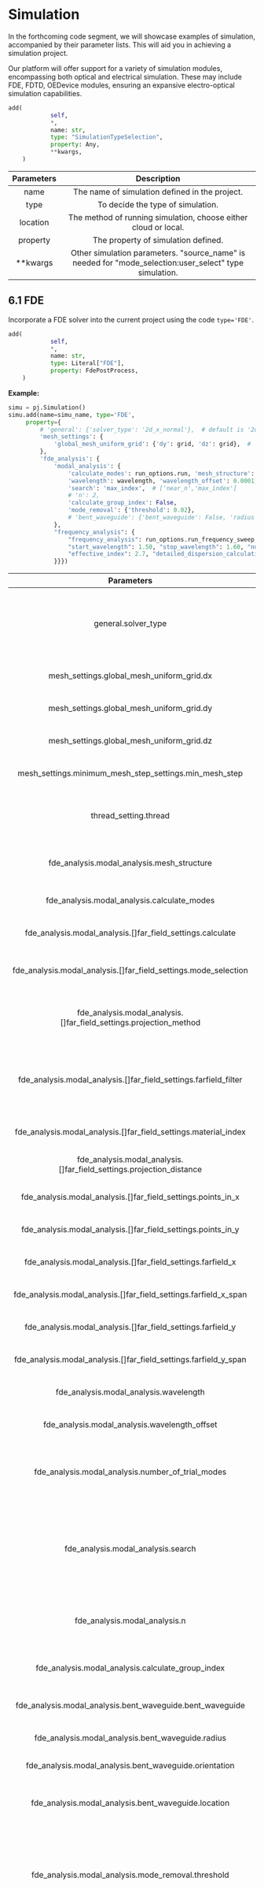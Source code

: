 # Simulation

In the forthcoming code segment, we will showcase examples of simulation, accompanied by their parameter lists. This will aid you in achieving a simulation project.

Our platform will offer support for a variety of simulation modules, encompassing both optical and electrical simulation. These may include FDE, FDTD, OEDevice modules, ensuring an expansive electro-optical simulation capabilities.


```python
add(
            self,
            *,
            name: str,
            type: "SimulationTypeSelection",
            property: Any,
            **kwargs,
    )
```

| Parameters |                         Description                          |
| :--------: | :----------------------------------------------------------: |
|    name    |                       The name of simulation defined in the project.                       |
|    type    |                       To decide the type of simulation.                       |
|  location  |   The method of running simulation, choose either cloud or local.   |
|  property  |                     The property of simulation defined.                    |
|   **kwargs   | Other simulation parameters. "source_name" is needed for "mode_selection:user_select" type simulation. |

## 6.1 FDE

Incorporate a FDE solver into the current project using the code `type='FDE'`.

```python
add(
            self,
            *,
            name: str,
            type: Literal["FDE"],
            property: FdePostProcess,
    )
```

**Example:**

```python
simu = pj.Simulation()
simu.add(name=simu_name, type='FDE',
     property={
         # 'general': {'solver_type': '2d_x_normal'},  # default is '2d_x_normal' ['2d_x_normal','2d_y_normal','2d_z_normal']
         'mesh_settings': {
             'global_mesh_uniform_grid': {'dy': grid, 'dz': grid},  # 'minimum_mesh_step_settings': {'min_mesh_step': 1.0e-4}
         },
         'fde_analysis': {
             'modal_analysis': {
                 'calculate_modes': run_options.run, 'mesh_structure': True,
                 'wavelength': wavelength, 'wavelength_offset': 0.0001, 'number_of_trial_modes': number_of_trial_modes,
                 'search': 'max_index',  # ['near_n','max_index']
                 # 'n': 2,
                 'calculate_group_index': False,
                 'mode_removal': {'threshold': 0.02},
                 # 'bent_waveguide': {'bent_waveguide': False, 'radius': 1, 'orientation': 0, 'location': 'simulation_center'}
             },
             "frequency_analysis": {
                 "frequency_analysis": run_options.run_frequency_sweep,
                 "start_wavelength": 1.50, "stop_wavelength": 1.60, "number_of_points": 3,
                 "effective_index": 2.7, "detailed_dispersion_calculation": False
             }}})
```

|                          Parameters                          |      Default      |  Type   |                            Notes                             |
| :----------------------------------------------------------: | :---------------: | :-----: | :----------------------------------------------------------: |
|                     general.solver_type                      |    2d_x_normal    | string  | To decide the type of simulation. Selections are ['2d_x_normal', '2d_y_normal', '2d_z_normal', 'x', 'y', 'z']. |
|          mesh_settings.global_mesh_uniform_grid.dx           |       0.02        |  float  |    The global mesh step in the x direction.         |
|          mesh_settings.global_mesh_uniform_grid.dy           |       0.02        |  float  |    The global mesh step in the y direction.                                                           |
|          mesh_settings.global_mesh_uniform_grid.dz           |       0.02        |  float  |     The global mesh step in the z direction.                         |
|    mesh_settings.minimum_mesh_step_settings.min_mesh_step    |      0.0001       |  float  |    The minimum mesh step in the simulation ragion.                    |
|                    thread_setting.thread                     |         4         | integer |            Determine the number of cores required to run the simulation on the local computer.             |
|          fde_analysis.modal_analysis.mesh_structure          |       false       |  bool   |     Confirm whether to generate a refractive index diagram for the structure.   |
|         fde_analysis.modal_analysis.calculate_modes          |       false       |  bool   |            Determine whether to calculate the modes.          |
|  fde_analysis.modal_analysis.[]far_field_settings.calculate  |       true        |  bool   |       Determine whether to calculate the far field.    |
| fde_analysis.modal_analysis.[]far_field_settings.mode_selection |     -         | integer |         Select the mode for which far-field calculation is needed.                 |
| fde_analysis.modal_analysis.[]far_field_settings.projection_method |      planar       | string  |                  Specify the projection type for calculating the far-field.Selections are ['planar'].                  |
| fde_analysis.modal_analysis.[]far_field_settings.farfield_filter |         0         |  float  |      Configure this parameter to filter near field data for eliminating high frequency ripples in the results. Its value ranging from 0 to 1.                                                        |
| fde_analysis.modal_analysis.[]far_field_settings.material_index |        1.4        |  float  |    Set the material refractive index for projection.            |
| fde_analysis.modal_analysis.[]far_field_settings.projection_distance |      4430.65      |  float  |  The distance for far-field projection calculation.                         |
| fde_analysis.modal_analysis.[]far_field_settings.points_in_x |        50         |  float  |          In x direction, the number of points in the far field.               |
| fde_analysis.modal_analysis.[]far_field_settings.points_in_y |        50         |  float  |          In y direction, the number of points in the far field.                                                     |
| fde_analysis.modal_analysis.[]far_field_settings.farfield_x  |         0         |  float  |          In x direction, the position of far field center point.            |
| fde_analysis.modal_analysis.[]far_field_settings.farfield_x_span |      26.1834      |  float  |            In x direction, the span of far field range.             |
| fde_analysis.modal_analysis.[]far_field_settings.farfield_y  |         0         |  float  |             In y direction, the position of far field center point.    |
| fde_analysis.modal_analysis.[]far_field_settings.farfield_y_span |      18.1231      |  float  |              In y direction, the span of far field range.     |
|            fde_analysis.modal_analysis.wavelength            |       1.55        |  float  |               The mode wavelength for FDE calculation.              |
|        fde_analysis.modal_analysis.wavelength_offset         |       0.002       |  float  |                The mode wavelength offset for FDE calculation.                                              |
|      fde_analysis.modal_analysis.number_of_trial_modes       |         5         | integer |           When calculating modes, determine the calculated number of modes around the refractive index.                |
|              fde_analysis.modal_analysis.search              |     max_index     | string  |           Calculate the mode based on the maximum refractive index or user defined refractive index in the structure. Selections are ['near_n', 'max_index'].            |
|                fde_analysis.modal_analysis.n                 |         1         |  float  |     Under the 'near_n' condition, use this value of refractive index to search the source mode.                                        |
|      fde_analysis.modal_analysis.calculate_group_index       |       false       |  bool   |    Determine whether to calculate the group refractive index.          |
|  fde_analysis.modal_analysis.bent_waveguide.bent_waveguide   |       false       |  bool   |        Select whether to calculate modes in bent waveguides.                     |
|      fde_analysis.modal_analysis.bent_waveguide.radius       |        0.0        |  float  |  Set the waveguide radius for bent waveguides.              |
|    fde_analysis.modal_analysis.bent_waveguide.orientation    |        0.0        |  float  |            The bent direction of the waveguide.               |
|     fde_analysis.modal_analysis.bent_waveguide.location      | simulation_center | string  |            Set the bent center position of bent waveguides. Selections are ['simulation_center'].             |
|      fde_analysis.modal_analysis.mode_removal.threshold      |        -        |  float  |     Screen the FDTD port source according to the energy arriving at the boundary to ensure the accuracy of the calculated transmission FDTD port mode.                       |
|      fde_analysis.frequency_analysis.frequency_analysis      |       false       |  bool   |      Determine whether to invoke frequency analysis.                      |
|       fde_analysis.frequency_analysis.start_wavelength       |      -      |  float  |          Set the start frequency of the frequency analysis.                 |
|       fde_analysis.frequency_analysis.stop_wavelength        |      -     |  float  |          Set the stop frequency of the frequency analysis.                         |
|       fde_analysis.frequency_analysis.number_of_points       |        10         | integer |         Set the number of points in the frequency analysis             |
|       fde_analysis.frequency_analysis.effective_index        |        1.0        |  float  |            To search the mode near this refractive index.                        |
| fde_analysis.frequency_analysis.detailed_dispersion_calculation |       false       |  bool   |      Determine whether to calculate the dispersion of structure.                                 |



### 6.1.1 Mode selection

For quick previewing structure index or getting convinent mode calculation, we integrate a FDE mode selection into the FDTD simulation project.

```python
add(
            self,
            *,
            name: str,
            simulation_name: str,
            source_name: str = "",
            cell_group_index: int = 0,
            type: Literal["mode_selection:user_select"],
            property: ModeSelectionUserSelectPostProcess,
    )
```

**Example:**

```python
simu = pj.Simulation()
simu.add(name=simu_name+'_cal_mode', simulation_name=simu_name, source_name='source', type='mode_selection:user_select',
                 property={'modal_analysis': {'calculate_modes': True, 'mesh_structure': True,
                                              'wavelength': wavelength, 'number_of_trial_modes': 20, 'search': 'max_index', 'calculate_group_index': True
                                              }})
        src_res = simu[f'{simu_name}_cal_mode'].run()
        src_res.extract(data='calculate_modes', savepath=f'{plot_path}{kL[2]}_Preview_SourceMode',
                        attribute='E', mode=0, real=True, imag=True, **export_options, show=False)
```

|                     Parameters                     |      Default      |  Type   |                  Notes                  |
| :------------------------------------------------: | :---------------: | :-----: | :-------------------------------------: |
|           modal_analysis.mesh_structure            |       false       |  bool   |      Confirm whether to generate a refractive index diagram for the structure.       |
|           modal_analysis.calculate_modes           |       false       |  bool   |      Confirm whether to calculate the mode for the structure.                                   |
|             modal_analysis.wavelength              |       1.55        |  float  |     The mode wavelength for FDE calculation.          |
|          modal_analysis.wavelength_offset          |       0.002       |  float  |        The mode wavelength offset for FDE calculation.         |
|        modal_analysis.number_of_trial_modes        |        20         | integer |     When calculating modes, determine the calculated number of modes around the refractive index.        |
|               modal_analysis.search                |     max_index     | string  | Calculate the mode based on the maximum refractive index or user defined refractive index in the structure. Selections are ['near_n', 'max_index']. |
|                  modal_analysis.n                  |         1         |  float  |     Under the 'near_n' condition, use this value of refractive index to search the source mode.     |
|        modal_analysis.calculate_group_index        |       false       |  bool   |  Determine whether to calculate the group refractive index.               |
|    modal_analysis.bent_waveguide.bent_waveguide    |       false       |  bool   |       Select whether to calculate modes in bent waveguides.                |
|        modal_analysis.bent_waveguide.radius        |        1.0        |  float  |       Set the waveguide radius for bent waveguides.                  |
|     modal_analysis.bent_waveguide.orientation      |        0.0        |  float  | The bent direction of the waveguide.                 |
|       modal_analysis.bent_waveguide.location       | simulation_center | string  |  Set the bent center position of bent waveguides. Selections are ['simulation_center'].  |
|       modal_analysis.mode_removal.threshold        |        -         |  float  |      Screen the FDTD port source according to the energy arriving at the boundary to ensure the accuracy of the calculated transmission FDTD port mode.       |
|       frequency_analysis.frequency_analysis        |       false       |  bool   |    Determine whether to invoke frequency analysis.              |
|        frequency_analysis.start_wavelength         |       1.55        |  float  |      Set the start frequency of the frequency analysis.            |
|         frequency_analysis.stop_wavelength         |      1.49896      |  float  | Set the stop frequency of the frequency analysis.              |
|        frequency_analysis.number_of_points         |        10         | integer |        Set the number of points in the frequency analysis               |
|         frequency_analysis.effective_index         |        1.0        |  float  |       To search the mode near this refractive index.                  |
| frequency_analysis.detailed_dispersion_calculation |       false       |  bool   |          Determine whether to calculate the dispersion of structure.      |



### 6.1.2 Beam overlap

Calculating beam overlap involves a two-step process within the FDE module.

Firstly, it's necessary to acquire the FDE beam results and  extract the relevant data.

```python
run_fde_beam_and_extract(self, *, property, export_csv=False, show=False, savepath="")
```

| **Parameters** |                 Description                  |
| :------------: | :------------------------------------------: |
|    property    |               Set the property of beam to calculate overlap.              |
|   export_csv   |    Whether to save a file as csv format, defaults to False.     |
|      show      |    Whether to show figure or not, defaults as False     |
|    savepath    | The save path of heatmap and csv. |

Subsequently, we can execute the FDE overlap function and extract the result.

```python
run_fde_overlap_and_extract(self, *, property, savepath="a", export_csv=False)
```

| **Parameters** |               Description                |
| :------------: | :--------------------------------------: |
|    property    |             Set the property of overlap calculation.     |
|    savepath    |    Save path of csv, defaults to "a".                    |
|   export_csv   | Whether to export csv, defaults to False.                |

**Example:**

```python
beam_res = simu[simu_name].run_fde_beam_and_extract(
                property={
                    "define_gaussian_beam_by": "waist_size_and_position", # [waist_size_and_position,beam_size_and_divergence],
                    "waist_radius": 10, "distance_from_waist": 0, "refractive_index": 1,
                    "theta": 0, "phi": 0, "polarization_angle": 0,
                    "sample_span": 10, "sample_resolution": 200},
                savepath=plot_path + 'beam_heatmap')
            overlap_res = simu[simu_name].run_fde_overlap_and_extract(
                property={"add_global_mode": {"task_path": beam_res.task_path, "mode": 0}, "mode": 0, "optimize_position": True},
                export_csv=True,
                savepath=plot_path + 'overlap')
```



### 6.1.3 Bent Waveguide FDE simulation

Calculating the mode of a bent waveguide within the FDE module.

```python
simu = pj.Simulation()
    simu.add(name=simu_name, type='FDE',
             property={'general': {'solver_type': '2d_x_normal'},
                       'mesh_settings': {'global_mesh_uniform_grid': {'dy': grid, 'dz': grid}},
                       'fde_analysis': {
                           'modal_analysis': {
                               'calculate_modes': run_options.run, 'mesh_structure': True,
                               'wavelength': wavelength, 'wavelength_offset': 0.0001, 'number_of_trial_modes': number_of_trial_modes, 'calculate_group_index': True,
                               'bent_waveguide': {'bent_waveguide': True, 'radius': 5.25, 'orientation': 0, 'location': 'simulation_center'}}}})
```



### 6.1.4 Far field

To compute the far-field pattern within the FDE module.

```python
simu = pj.Simulation()
simu.add(name=simu_name, type='FDE',
         property={'general': {'solver_type': '2d_z_normal'},
                   'mesh_settings': {'global_mesh_uniform_grid': {'dx': grid, 'dy': grid}},
                   'fde_analysis': {
                       'modal_analysis': {
                           'calculate_modes': run_options.run, 'mesh_structure': True,
                           'wavelength': wavelength, 'wavelength_offset': 0.0001, 'number_of_trial_modes': number_of_trial_modes,
                           'far_field_settings': [{'calculate': run_options.run_far_field, 'mode_selection': 0, 'material_index': 3.7, 'farfield_filter': 0,
                                                   'projection_distance': 8000, 'points_in_x': 50, 'points_in_y': 50,
                                                   'farfield_x_span': 40, 'farfield_y_span': 40, 'farfield_x': 0, 'farfield_y': 0}]}}})
```



## 6.2 EME

Incorporate an EME solver into the current project using the code `type='EME'`.

```python
add(
            self,
            *,
            name: str,
            type: Literal["EME"],
            property: EmePostProcess,
    )
```

**Example:**

```python
simu = pj.Simulation()
simu.add(name=simu_name, type="EME",
         property={"general": {"wavelength": wavelength, "use_wavelength_sweep": True},
                   "eme_setup": {
                       "cell_geometry": {
                           "energy_conservation": "make_passive",  # ["none","make_passive"]
                           "cell_group_definition": [
                               {"span": 2, "cell_number": 1, "number_of_modes": number_of_modes, "sc": "none"},
                               {"span": 1, "cell_number": 1, "number_of_modes": number_of_modes, "sc": "none"},
                               {"span": 200, "cell_number": 30, "number_of_modes": number_of_modes, "sc": "sub_cell"},
                               {"span": 3, "cell_number": 1, "number_of_modes": number_of_modes, "sc": "none"}]}},
                   "transverse_mesh_setting": {"global_mesh_uniform_grid": {"dy": grid, "dz": grid}},
                   "eme_analysis": {
                       "eme_propagate": run_options.run,
                       "propagation_sweep": {"propagation_sweep": run_options.run_length_sweep,
                                             "parameter": "group_span_3", "start": 50, "stop": 250, "number_of_points": 5},
                       "select_source": {"phase": 0, "select_mode": "TE"}}})
```

|                          Parameters                          |   Default    |  Type   |                   Notes                    |
| :----------------------------------------------------------: | :----------: | :-----: | :----------------------------------------: |
|                      general.wavelength                      |        -      |  float  |            Specify the wavelength for EME simulation.                          |
|                  general.wavelength_offset                   |    0.002     |  float  |       Set the offset of wavelength in EME simulation.               |
|                 general.use_wavelength_sweep                 |    false     |  bool   |      Confirm whether to invoke wavelength sweep.                 |
|         eme_setup.cell_geometry.energy_conservation          | make_passive | string  |  Set the type of energy conservation when calculating the S matrix. Selections are ['none', 'make_passive'].  |
|            eme_setup.cell_geometry.display_cells             |    false     |  bool   |    Confirm whether to generate a preview of the EME cell when generating a structure preview.   |
|            eme_setup.cell_geometry.display_groups            |    false     |  bool   |      Confirm whether to generate a preview of the EME cell groups when generating a structure preview.                 |
|     eme_setup.cell_geometry.[]cell_group_definition.span     |     -      |  float  |        Set the span of the cell group in EME simulation.                  |
| eme_setup.cell_geometry.[]cell_group_definition.cell_number  |      -        | integer |     Set the number of the cell in EME simulation.                   |
| eme_setup.cell_geometry.[]cell_group_definition.number_of_modes |       -       | integer |      Set the number of the modes calculated in EME simulation.               |
|      eme_setup.cell_geometry.[]cell_group_definition.sc      |     none     | string  | Set the subcell method in EME simulation. Selections are ['none', 'sub_cell', 'sc']. |
|    eme_setup.cell_geometry.[]cell_group_definition.search    |  max_index   | string  |   Calculate the modes based on the maximum refractive index or user defined refractive index in the EME simulation. Selections are ['near_n', 'max_index'].   |
|      eme_setup.cell_geometry.[]cell_group_definition.n       |     1.0      |  float  |          Under the 'near_n' condition, use this value of refractive index to search the modes in EME simulation.            |
|     transverse_mesh_setting.global_mesh_uniform_grid.dx      |     0.02     |  float  |         Set the global mesh grid of EME simulation region in x coordinate.               |
|     transverse_mesh_setting.global_mesh_uniform_grid.dy      |     0.02     |  float  |      Set the global mesh grid of EME simulation region in y coordinate.                      |
|     transverse_mesh_setting.global_mesh_uniform_grid.dz      |     0.02     |  float  |   Set the global mesh grid of EME simulation region in z coordinate.                 |
| transverse_mesh_setting.minimum_mesh_step_settings.min_mesh_step |    0.0001    |  float  |   Set the minimum mesh step in EME simulation.           |
|            advanced.eme_settings.max_stored_modes            |     1000     | integer |    The maximum number of modes for EME simulation in each cell.              |
|                    thread_settings.thread                    |      4       | integer |    Determine the number of cores required to run the simulation on the local computer.              |
|                  eme_analysis.eme_propagate                  |    false     |  bool   |      Determine whether to calculate the propogation fields and the s matrix.                                 |
|             eme_analysis.periodicity.periodicity             |    false     |  bool   |     Specify whether to use periodicity to simplify  structure in the EME simulation.                |
| eme_analysis.periodicity.[]periodic_group_definition.start_cell_group |   -         | integer |         Set the start cell number for periodic structure.                   |
| eme_analysis.periodicity.[]periodic_group_definition.end_cell_group |      -      | integer |       Set the end cell number for periodic structure.                |
| eme_analysis.periodicity.[]periodic_group_definition.periods |      -      | integer |      Set the repetition number of cells in the periodic structure.                    |
|       eme_analysis.propagation_sweep.propagation_sweep       |    false     |  bool   |   Determine whether to sweep the length of structure for propagating in EME simulation.             |
|           eme_analysis.propagation_sweep.parameter           | group_span_1 | string  |   Select the cell group corresponding to the structure for which propagation sweep is needed.                 |
|             eme_analysis.propagation_sweep.start             |      0       |  float  |         Set the starting length of the structure for propagation sweep.                  |
|             eme_analysis.propagation_sweep.stop              |      1       |  float  |   Set the stopping length of the structure for propagation sweep.                     |
|       eme_analysis.propagation_sweep.number_of_points        |      3       | integer |           Set the number of points for propagation sweep.                    |
|        eme_analysis.wavelength_sweep.wavelength_sweep        |    false     |  bool   |             Decide whether to sweep the wavelength in EME simulaiton.                    |
|             eme_analysis.wavelength_sweep.start              |     1.5      |  float  |     Set the starting wavelength in EME simulaiton.                           |
|              eme_analysis.wavelength_sweep.stop              |     1.6      |  float  |  Set the stopping wavelength in EME simulaiton.                   |
|  eme_analysis.wavelength_sweep.number_of_wavelength_points   |      3       | integer |    Set the number of points in wavelength range.           |
|               eme_analysis.select_source.phase               |      0       |  float  |           Set  the phase of selected source in EME simulation.                     |
|            eme_analysis.select_source.select_mode            |      -        |     string    |           Set the type of mode propagating in the EME simulation.                  |



### 6.2.1 EME CellGroup Custom Setting

This section provides guidance on configuring a customized EME cell group according to your specifications.

```python
simu = pj.Simulation()
simu.add(name=simu_name, type="EME",
         property={"general": {"wavelength": wavelength, "use_wavelength_sweep": True},
                   "eme_setup": {"cell_geometry": {
                       "energy_conservation": "make_passive",
                       "cell_group_definition": [
                           {"span": 2.5, "cell_number": cell_number, "number_of_modes": 30, "sc": sc_method, "search": "max_index"},
                           {"span": 5.2, "cell_number": cell_number, "number_of_modes": 50, "sc": sc_method, "search": "max_index", "n": 1.5},
                           {"span": 2.5, "cell_number": cell_number, "number_of_modes": 30, "sc": sc_method, "search": "max_index"}]}},
                   "transverse_mesh_setting": {"global_mesh_uniform_grid": {"dy": grid, "dz": grid}},
                   "eme_analysis": {
                       "eme_propagate": run_options.run,
                       "propagation_sweep": {"propagation_sweep": run_options.run_length_sweep,
                                             "parameter": "group_span_2", "start": 41, "stop": 61, "number_of_points": 11},
                       "wavelength_sweep": {"wavelength_sweep": run_options.run_wavelength_sweep,
                                            "start": wavelength - 0.05, "stop": wavelength + 0.05, "number_of_wavelength_points": 11},
                       "select_source": {"phase": 0, "select_mode": "TE"}}})
```



### 6.2.2 EME Periodic Structure

This section can guide you in configuring an EME periodic structure.

```python
simu = pj.Simulation()
simu.add(name=simu_name, type='EME',
         property={
             'general': {'wavelength': wavelength},
             'eme_setup': {'cell_geometry': {
                 'cell_group_definition': [
                     {'span': EME_marg, 'cell_number': 1, 'number_of_modes': 10, 'sc': 'none'},
                     {'span': wb, 'cell_number': 1, 'number_of_modes': 10, 'sc': 'none'},
                     {'span': ws, 'cell_number': 1, 'number_of_modes': 10, 'sc': 'none'},
                     {'span': EME_marg, 'cell_number': 1, 'number_of_modes': 10, 'sc': 'none'}]}},
             'transverse_mesh_setting': {'global_mesh_uniform_grid': {'dx':grid, 'dy': grid, 'dz': grid} },
             'eme_analysis': {
                 'eme_propagate': run_options.run,
                 'periodicity': {'periodicity': True,
                                 'periodic_group_definition': [{'start_cell_group': 1, 'end_cell_group': 2, 'periods': grating_periods}]}
             }})
```









## 6.3 FDTD

Incorporate an FDTD solver into the current project using the code `type='FDTD'`.

```python
add(
            self,
            *,
            name: str,
            type: Literal["FDTD"],
            property: FdtdPostProcess,
    ) 
```

**Example:**

```python
simu = pj.Simulation()
simu.add(name=simu_name, type='FDTD',
     property={'general': {'simulation_time': 10000, },
               'mesh_settings': {'mesh_type': 'auto_non_uniform',
                                 'mesh_accuracy': {'cells_per_wavelength': grids_per_lambda},
                                 'minimum_mesh_step_settings': {'min_mesh_step': 1e-4}},
               # 'advanced_options': {'auto_shutoff': {'auto_shutoff_min': 1.00e-4, 'down_sample_time': 200}},
               # 'thread_setting': {'thread': 4}
               })
```

|                          Parameters                          |     Default      |  Type   |                      Notes                      |
| :----------------------------------------------------------: | :--------------: | :-----: | :---------------------------------------------: |
|                      general.dimension                       |        3d        | string  |             Determine the dimension type of the FDTD simulation. Selections are ['3d'].              |
|           general.using_optical_path_estimate_time           |      false       |  bool   |     Choose whether to use the time evaluated by system running the FDTD simulation.                 |
|                   general.simulation_time                    |       1000       | integer |      Set the simulation time in FDTD simulation.                       |
|                   mesh_settings.mesh_type                    | auto_non_uniform | string  | Decide the type of mesh in FDTD simulation. Selections are ['auto_non_uniform', 'uniform']. |
|       mesh_settings.mesh_accuracy.cells_per_wavelength       |        15        | integer |      Under the 'auto_non_uniform' condition, this parameter helps to set the mesh accuarcy by using cell number in per wavelength.               |
|             mesh_settings.mesh_step_settings.dx              |       0.1        |  float  |   Under the 'uniform' condition, this parameter helps to set the mesh accuarcy by using cell length in x coordinent.                                               |
|             mesh_settings.mesh_step_settings.dy              |       0.1        |  float  |     Under the 'uniform' condition, this parameter helps to set the mesh accuarcy by using cell length in y coordinent.                                             |
|             mesh_settings.mesh_step_settings.dz              |       0.1        |  float  |             Under the 'uniform' condition, this parameter helps to set the mesh accuarcy by using cell length in z coordinent.                                     |
|    mesh_settings.minimum_mesh_step_settings.min_mesh_step    |      0.0001      |  float  |      Under the 'auto_non_uniform' condition, this parameter helps to set the minimum mesh step.                          |
|       advanced_options.auto_shutoff.use_early_shutoff        |       true       |  bool   |         Decide whether to use early shutoff.                                        |
|        advanced_options.auto_shutoff.auto_shutoff_min        |      1.0e-4      |  float  |  Control the simulation shutoff based on the ratio of energy to the maximum input energy. |
|        advanced_options.auto_shutoff.down_sample_time        |       100        |  float  |    Inspect the auto shutoff conditions every down sample time.                    |
| advanced_options.live_slice_filed_display_settings.show_field |      false       |  bool   |         Decide whether to gennerate the electric intensity filed image for the results.                  |
| advanced_options.live_slice_filed_display_settings.select_field_section |   2d_z_normal    | string  | Decide the type of the field image. Selections are ['2d_y_normal', '2d_z_normal'].  |
| advanced_options.live_slice_filed_display_settings.select_component |        ex        | string  |       Decide the field component to show in the image. Selections are ['ex', 'ey', 'ez'].        |
| advanced_options.live_slice_filed_display_settings.time_interval |       200        |  float  |   Set the time interval for displaying image.          |
| advanced_options.live_slice_filed_display_settings.position  |        0         |  float  |     Set the center position of the field image.                     |
|                    thread_setting.thread                     |     4      |     integer    |    Determine the number of cores required to run the simulation on the local computer.                      |



### 6.3.1 Far field

This section can assist you in computing the far-field pattern within the FDTD module.

```python
fdtd_res = simu[simu_name].run()
        ff_res = fdtd_res.calculate(
            monitor_name="through",
            property={"wavelength": 1.31,
                      "far_field_settings": {
                          "general": {"projection_direction": "forward", "material_index": 1, "far_field_filter": 0,
                                      "resolution": {"horizontal_points": 100, "vertical_points": 100}}}})
```





## 6.4 Sweep:FDTD/FDE/EME

Integrate a sweep module into the current project

```python
add(
            self,
            *,
            name: str,
            type: Literal["FDTD:sweep", "FDE:sweep", "EME:sweep"],
            property: AnyParameterSweepPostProcess,
    )
```

**Example:**

```python
simu = pj.Simulation()
simu.add(type='FDTD:sweep', name='FDTDSweep', property={
    'simulation_name': simu_name,
    'sweep_type': 'values',
    'parameters': [{
        'variable': gap,
        'values': [0.45, 0.55, 0.65],
    }],

    'result': [
        {'name': resultL[0], 'result': 'through', 'component': 'T'},
        {'name': resultL[1], 'result': 'cross', 'component': 'T'},
        {'name': resultL[2], 'result': 'through_me', 'component': 'T_forward'},
        {'name': resultL[3], 'result': 'cross_me', 'component': 'T_forward'}
    ]
})
```

A FDE sweep is provided in the subsequent code example.

```python
simu = pj.Simulation()
simu.add(type="FDE:sweep", name="FDESweep", property={
        "simulation_name": simu_name,
        "sweep_type": "values",
        "parameters": [{"variable": width, "values": [0.5, 0.7, 0.9]}],
        "result": [{"name": result[0], "component": "mode2:neff", "result": "FDE:Structure Sweep"},
                     {"name": result[1], "component": "mode1:neff", "result": "FDE:Structure Sweep"},
                     {"name": result[2], "component": "mode1:loss", "result": "FDE:Structure Sweep"},
                  ]
    })
```

An example of EME sweep is presented in the following code.

```python
simu = pj.Simulation()
simu.add(
    type='EME:sweep',
    name='EMESweep',
    property={
        'simulation_name': simu_name,
        'parameters': [
            {'variable': gap, 'number_of_points': 3, 'start': 0.45, 'stop': 0.65}
        ],
        # 'sweep_type': 'values',
        # 'parameters': [ { 'variable': gap, 'values': [0.45, 0.55, 0.65] } ],
        'result': [
            {'name': 'SMatrix', 'component': 'S', 'result': 'S-Matrix'}
        ]
    },
)
```

|          Parameters           | Default |  Type   |                Notes                 |
| :---------------------------: | :-----: | :-----: | :----------------------------------: |
|        simulation_name        |    -     | string  |         Set the sweep name in the simulation.                |
|          sweep_type           | ranges  | string  | Set the type of valuse to sweep parameters in the simulation. Selections are ['ranges', 'values']. |
|     []parameters.variable     |         |  float  |      Invoke the specific variable for sweep.                          |
|      []parameters.start       |         |  float  |          Under the 'ranges' circumstances, we can decide the initial value of the variable.    |
|       []parameters.stop       |         |  float  |         Under the 'ranges' circumstances, we can decide the stopping value of the variable.             |
| []parameters.number_of_points |         | integer |      Decide the number of points in the  range of variable.           |
|      []parameters.values      |         |  list   |     Under the 'values' circumstances, we can give the value of the variable.                       |
|         []result.name         |         | string  |      Set the name  in the sweep function.                |
|        []result.result        |         | string  |                 Get the related results.                       |
|      []result.component       |         | string  |        Invoke the related componet in results.                 |




## 6.5 OEDevice

Incorporate an OEDevice(Optic Eletrical Devices) solver into the current project using the code `type='OEDevice'`.

```python
add(
            self,
            *,
            name: str,
            type: Literal["OEDevice"],
            property: OeDevicePostProcess,
    )
```

**Example:**

```python
simu = pj.Simulation()
simu.add(name="preview_fdtd", type="AFDTD", property={
    "mesh_settings": {"mesh_accuracy": {"cells_per_wavelength": cells_per_wavelength}}})
simu.add(name="preview_oedevice", type="OEDevice", property={
    "geometry": {"dimension": "2d_x_normal", "x": oe_x_mean, "x_span": 0, "y": oe_y_mean, "y_span": oe_y_span, "z_min": oe_z_min, "z_max": oe_z_max},
    "genrate": {"genrate_path": "", "coordinate_unit": "m", "field_length_unit": "m", "source_fraction": source_fraction},
    "general": {"norm_length": normal_length, "solver_mode": "steady_state", "simulation_temperature": temperature},
    "advanced": {"non_linear_solver": "Newton", "linear_solver": "MUMPS", "max_iterations": 50}})
```

|                Parameters                |      Default      |  Type   |                            Notes                             |
| :--------------------------------------: | :---------------: | :-----: | :----------------------------------------------------------: |
|        general.simulation_region         |   Device_Region   | string  |  Selections are ['Device_Region'].   |
|           general.norm_length            |         1         |  float  | Specifies a length to represent the un-simulated dimension for 2D simulations.    |
|           general.solver_mode            |   steady_state    | string  |  To set the simulation mode. Selections are ['steady_state', 'transient', 'SSAC'].     |
|      general.temperature_dependence      |    Isothermal     | string  |  To set the type of temperature dependence.  Selection only is ['Isothermal']. |
|      general.simulation_temperature      |        300        |  float  |  To set the simulation temperature.|
|        advanced.non_linear_solver        |      Newton       | string  |  Set the iteration method of Netwon to solve the entire non-linear algebraic system. Selection is ['Newton']. |
|          advanced.linear_solver          |       MUMPS       | string  |  Selections are ['MUMPS', ' LU', ' BCGS']. 'MUMPS' and 'LU' are direct linear solvers which usually give the exact solution. However, 'MUMPS' supports parallel computation while LU doesn't. ；'BCGS' is a Krylov subspace (KSP) iterative solver, which also supports parallel computation and is more efficient but can only give approximate results.|
|         advanced.use_quasi_fermi         |     disabled      | string  |  Whether to directly solve for the quasi-Fermi potential instead of carrier concentration as unkowns. Selections are ['disabled', ' enabled'].    |
|             advanced.damping             |       none        | string  | Set the nonlinear update damping scheme. Selections are ['none', ' potential'].            |
|        advanced.potential_update         |         1         | integer |  Set the threshold potential for potential damping. The large value will reduce the strength of damping effect    |
|          advanced.multi_threads          | let_solver_choose | string  |  Selections are ['let_solver_choose', 'set_thread_count']. When it's set to 'let_solver_choose', the solver will determine the number of threads to use. The default maximum number of threads is 4. When it's set to 'set_thread_count', the number of threads is set by the user to 'thread_count'.  |
|          advanced.thread_count           |         4         | integer |  Custom number of threads.    |
|         advanced.max_iterations          |        30         | integer |    Set global maximum number of iterations, available when 'use_global_max_iterations' is True.  |
|    advanced.use_global_max_iterations    |       false       | integer |   Selections are ['false', 'true'].Whether to use global max iterations during the initialization of solving the Poisson equations and the subsequent computing for solving the drift-diffusion equations coupling with Poisson equations, default to be 'True'.  |
|     advanced.poisson_max_iterations      |        30         | integer |  Set the max iterations during the initialization of solving the Poisson equations, available when 'use_global_max_iterations' is 'False'.      |
|       advanced.ddm_max_iterations        |        30         | integer | Set the max iterations during the subsequent computing for solving the drift-diffusion equations coupling with Poisson equations, available when 'use_global_max_iterations' is 'False'.  |
|       advanced.relative_tolerance        |      1.0e-5       |  float  |    Set the relative update tolerance.      |
|         advanced.tolerance_relax         |      1.0e+5       |  float  |   Set the tolerance relaxation factor for convergence on relative tolerance criteria.   |
|        advanced.divergence_factor        |      1.0e+25      |  float  |  Nonlinear solver fault with divergence when each individual function norm exceeds the threshold as its absolute tolerance multiply by this factor.    |
|           genrate.genrate_path           |                   | string  | Set the absolute path of the optical generation rate file (gfile)    |
|         genrate.source_fraction          |                   |  float  |  Set the scaling factor for the light power. The imported optical generation rate will be multiplied by this factor first, and then be used to solve the carrier transport.    |
|         genrate.coordinate_unit          |         m         | string  |  Set the coordinate unit in the gfile.  Selections are ['m', 'cm', 'um', 'nm'].  |
|        genrate.field_length_unit         |         m         | string  |   Selections are ['m', 'cm', 'um', 'nm'].  |
|            geometry.dimension            |    2d_x_normal    | string  | Selections are ['2d_x_normal', '2d_y_normal', '2d_z_normal']. |
|                geometry.x                |                   |  float  |                                                              |
|             geometry.x_span              |                   |  float  |                                                              |
|              geometry.x_min              |                   |  float  |                                                              |
|              geometry.x_max              |                   |  float  |                                                              |
|                geometry.y                |                   |  float  |                                                              |
|             geometry.y_span              |                   |  float  |                                                              |
|              geometry.y_min              |                   |  float  |                                                              |
|              geometry.y_max              |                   |  float  |                                                              |
|                geometry.z                |                   |  float  |                                                              |
|             geometry.z_span              |                   |  float  |                                                              |
|              geometry.z_min              |                   |  float  |                                                              |
|              geometry.z_max              |                   |  float  |                                                              |
|  small_signal_ac.perturbation_amplitude  |       0.001       |  float  |     Set the voltage amplitude of the small signal.  |
|    small_signal_ac.frequency_spacing     |      single       | string  |   Set the spacing type of the frequency. Selections are ['single', 'linear', 'log'].          |
|        small_signal_ac.frequency         |      1.0e+6       |  float  |  Set the value of the single frequency.   |
|     small_signal_ac.start_frequency      |      1.0e+06      |  float  |  Set the start frequency of linear spacing.  |
|      small_signal_ac.stop_frequency      |      1.0e+09      |  float  |  Set the stop frequency of linear spacing. |
|    small_signal_ac.frequency_interval    |    9.9999e+10     |  float  |  Set the frequency interval of linear spacing.     |
|   small_signal_ac.num_frequency_points   |         2         | integer |  Set the number of frequency points of linear spacing.   |
|   small_signal_ac.log_start_frequency    |      1.0e+06      |  float  |  Set the start frequency of logarithmic spacing.  |
|    small_signal_ac.log_stop_frequency    |      1.0e+10      |  float  |  Set the stop frequency of logarithmic spacing.    |
| small_signal_ac.log_num_frequency_points |         2         | integer |   Set the number of frequency points of logarithmic spacing.    |

## 6.6 AFDTD

Incorporate an AFDTD(Active Finite-Difference Time-Domain) solver into the current project using the code `type='AFDTD'`.

```python
add(
            self,
            *,
            name: str,
            type: Literal["AFDTD"],
            property: FdtdPostProcess,
    )
```

**Example:**

```python
simu = pj.Simulation()
simu.add(name="preview_fdtd", type="AFDTD", property={
    "mesh_settings": {"mesh_accuracy": {"cells_per_wavelength": cells_per_wavelength}}})
```

|                          Parameters                          |     Default      |  Type   |                      Notes                      |
| :----------------------------------------------------------: | :--------------: | :-----: | :---------------------------------------------: |
|              extra.fdtd_port_group.source_port               |                  | string  |  To extra data of source port from the result of FDTD simulation.   |
|                      general.dimension                       |        3d        | string  |             Selections are ['3d'].              |
|           general.using_optical_path_estimate_time           |      false       |  bool   |                                                 |
|                   general.simulation_time                    |       1000       | integer |   To set the simulation time for transient simulation.                                              |
|                   mesh_settings.mesh_type                    | auto_non_uniform | string  | Selections are ['auto_non_uniform', 'uniform']. |
|       mesh_settings.mesh_accuracy.cells_per_wavelength       |        15        | integer |   Set the mesh accuracy for region of FDTD simulation. |
|             mesh_settings.mesh_step_settings.dx              |       0.1        |  float  |    Set the  miniimum of spacing between mesh step centers in x direction.    |
|             mesh_settings.mesh_step_settings.dy              |       0.1        |  float  |  Set the  miniimum of spacing between mesh step centers in y direction.   |
|             mesh_settings.mesh_step_settings.dz              |       0.1        |  float  |   Set the  miniimum of spacing between mesh step centers in z direction.    |
|    mesh_settings.minimum_mesh_step_settings.min_mesh_step    |      0.0001      |  float  |     Set the minimum vale of  mesh step.                                            |
|       advanced_options.auto_shutoff.use_early_shutoff        |       true       |  bool   |     Decide whether to use early shutoff.          |
|        advanced_options.auto_shutoff.auto_shutoff_min        |      1.0e-4      |  float  |  Control the simulation shutoff based on the ratio of energy to the maximum input energy.   |
|        advanced_options.auto_shutoff.down_sample_time        |       100        |  float  |   Inspect the auto shutoff conditions every down sample time.   |
| advanced_options.live_slice_filed_display_settings.show_field |      false       |  bool   |   Decide whether to gennerate the electric intensity filed image for the results.    |
| advanced_options.live_slice_filed_display_settings.select_field_section |   2d_z_normal    | string  | Selections are ['2d_y_normal', '2d_z_normal'].  |
| advanced_options.live_slice_filed_display_settings.select_component |        ex        | string  |       Selections are ['ex', 'ey', 'ez'].        |
| advanced_options.live_slice_filed_display_settings.time_interval |       200        |  float  |  Set the time interval for displaying image.     |
| advanced_options.live_slice_filed_display_settings.position  |        0         |  float  |     Set the center position of the field image.      |
|                    thread_setting.thread                     |        4         | integer |    Determine the number of cores required to run the simulation on the local computer.      |


（解释各个标题，以及将OED放在最前面，AFDE属于OED）
## 6.7 AFDE

Integrate an AFDE(Active Finite Difference Eigenmode) solver into the current project using the code `type='AFDE'`.

```python
add(
            self,
            *,
            name: str,
            type: Literal["AFDE"],
            property: AfdePostProcess,
    )
```

**Example:**

```python
simu = pj.Simulation()
simu.add(name="preview_fde", type="AFDE", property={
    "mesh_settings": {"global_mesh_uniform_grid": {"dy": ogrid_global_y, "dz": ogrid_global_z}},
    "fde_analysis": {"modal_analysis": {"calculate_modes": False, "mesh_structure": False, "wavelength": wavelength},
                     "modulator_analysis": {"modulator_analysis": True, "wavelength": wavelength, "np_path": ""}},
    "other": {**Si_index_vs_doping}})
```

|                          Parameters                          |      Default      |  Type   |                            Notes                             |
| :----------------------------------------------------------: | :---------------: | :-----: | :----------------------------------------------------------: |
|                     general.solver_type                      |    2d_x_normal    | string  | Selections are ['2d_x_normal', '2d_y_normal', '2d_z_normal', 'x', 'y', 'z']. |
|          mesh_settings.global_mesh_uniform_grid.dx           |       0.02        |  float  |   The global mesh step in the x direction.                 |
|          mesh_settings.global_mesh_uniform_grid.dy           |       0.02        |  float  |    The global mesh step in the y direction.                  |
|          mesh_settings.global_mesh_uniform_grid.dz           |       0.02        |  float  |     The global mesh step in the z direction.          |
|    mesh_settings.minimum_mesh_step_settings.min_mesh_step    |      0.0001       |  float  |    Set the minimum vale of  mesh step.        |
|                    thread_setting.thread                     |         4         | integer |      Determine the number of cores required to run the simulation on the local computer.    |
|          fde_analysis.modal_analysis.mesh_structure          |       false       |  bool   |   Confirm whether to generate a refractive index diagram for the structure.      |
|         fde_analysis.modal_analysis.calculate_modes          |       false       |  bool   |     Determine whether to calculate the modes.               |
|  fde_analysis.modal_analysis.[]far_field_settings.calculate  |       true        |  bool   |     Determine whether to calculate the far field.         |
| fde_analysis.modal_analysis.[]far_field_settings.mode_selection |                   | integer |    Select the mode for which far-field calculation is needed.          |
| fde_analysis.modal_analysis.[]far_field_settings.projection_method |      planar       | string  |                  Selections are ['planar'].                  |
| fde_analysis.modal_analysis.[]far_field_settings.farfield_filter |         0         |  float  |    Configure this parameter to filter near field data for eliminating high frequency ripples in the results. Its value ranging from 0 to 1.    |
| fde_analysis.modal_analysis.[]far_field_settings.material_index |        1.4        |  float  |     Set the material refractive index for projection.          |
| fde_analysis.modal_analysis.[]far_field_settings.projection_distance |      4430.65      |  float  |      The distance for far-field projection calculation.       |
| fde_analysis.modal_analysis.[]far_field_settings.points_in_x |        50         |  float  |      In x direction, the number of points in the far field.        |
| fde_analysis.modal_analysis.[]far_field_settings.points_in_y |        50         |  float  |   In y direction, the number of points in the far field.         |
| fde_analysis.modal_analysis.[]far_field_settings.farfield_x  |         0         |  float  |          In x direction, the position of far field center point.            |
| fde_analysis.modal_analysis.[]far_field_settings.farfield_x_span |      26.1834      |  float  |            In x direction, the span of far field range.             |
| fde_analysis.modal_analysis.[]far_field_settings.farfield_y  |         0         |  float  |             In y direction, the position of far field center point.    |
| fde_analysis.modal_analysis.[]far_field_settings.farfield_y_span |      18.1231      |  float  |              In y direction, the span of far field range.     |
|            fde_analysis.modal_analysis.wavelength            |       1.55        |  float  |               The mode wavelength for FDE calculation.              |
|        fde_analysis.modal_analysis.wavelength_offset         |       0.002       |  float  |                The mode wavelength offset for FDE calculation.                                              |
|      fde_analysis.modal_analysis.number_of_trial_modes       |         5         | integer |           When calculating modes, determine the calculated number of modes around the refractive index.                |
|              fde_analysis.modal_analysis.search              |     max_index     | string  |           Calculate the mode based on the maximum refractive index or user defined refractive index in the structure. Selections are ['near_n', 'max_index'].            |
|                fde_analysis.modal_analysis.n                 |         1         |  float  |     Under the 'near_n' condition, use this value of refractive index to search the source mode.                                        |
|      fde_analysis.modal_analysis.calculate_group_index       |       false       |  bool   |    Determine whether to calculate the group refractive index.          |
|  fde_analysis.modal_analysis.bent_waveguide.bent_waveguide   |       false       |  bool   |        Select whether to calculate modes in bent waveguides.                     |
|      fde_analysis.modal_analysis.bent_waveguide.radius       |        0.0        |  float  |  Set the waveguide radius for bent waveguides.              |
|    fde_analysis.modal_analysis.bent_waveguide.orientation    |        0.0        |  float  |            The bent direction of the waveguide.               |
|     fde_analysis.modal_analysis.bent_waveguide.location      | simulation_center | string  |            Set the bent center position of bent waveguides. Selections are ['simulation_center'].             |
|      fde_analysis.modal_analysis.mode_removal.threshold      |        -        |  float  |     Screen the FDTD port source according to the energy arriving at the boundary to ensure the accuracy of the calculated transmission FDTD port mode.                       |
|      fde_analysis.frequency_analysis.frequency_analysis      |       false       |  bool   |      Determine whether to invoke frequency analysis.                      |
|       fde_analysis.frequency_analysis.start_wavelength       |      -      |  float  |          Set the start frequency of the frequency analysis.                 |
|       fde_analysis.frequency_analysis.stop_wavelength        |      -     |  float  |          Set the stop frequency of the frequency analysis.                         |
|       fde_analysis.frequency_analysis.number_of_points       |        10         | integer |         Set the number of points in the frequency analysis             |
|       fde_analysis.frequency_analysis.effective_index        |        1.0        |  float  |            To search the mode near this refractive index.                        |
| fde_analysis.frequency_analysis.detailed_dispersion_calculation |       false       |  bool   |      Determine whether to calculate the dispersion of structure.                                 |

